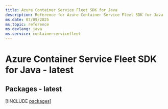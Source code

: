 ```yaml
---
title: Azure Container Service Fleet SDK for Java
description: Reference for Azure Container Service Fleet SDK for Java
ms.date: 07/09/2025
ms.topic: reference
ms.devlang: java
ms.service: containerservicefleet
---
```

# Azure Container Service Fleet SDK for Java - latest
## Packages - latest
[!INCLUDE [packages](container-service-fleet-index.md)]